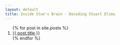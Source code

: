 ```yaml
---
layout: default
title: Inside Stue's Brain - Decoding Stuart Elimu
---
```


<ol>
  {% for post in site.posts %}
    <li>
      <a href="{{ post.url }}">{{ post.title }}</a>
    </li>
  {% endfor %}
</ol>
